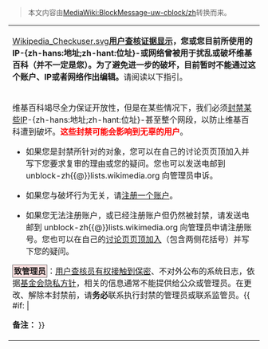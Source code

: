 > 本文内容由[MediaWiki:BlockMessage-uw-cblock/zh](https://zh.wikipedia.org/wiki/MediaWiki:BlockMessage-uw-cblock/zh)转换而来。


<table>
<tbody>
<tr class="odd">
<td><p><a href="https://zh.wikipedia.org/wiki/File:Wikipedia_Checkuser.svg" title="fig:Wikipedia_Checkuser.svg">Wikipedia_Checkuser.svg</a><strong><a href="https://zh.wikipedia.org/wiki/Wikipedia:用户查核" title="wikilink">用户查核证据显示</a>，您或您目前所使用的IP-{zh-hans:地址;zh-hant:位址}-或网络曾被用于扰乱或破坏维基百科（并不一定是您）。为了避免进一步的破坏，目前暂时不能通过这个账户、IP或者网络作出编辑。</strong>请阅读以下指引。</p></td>
</tr>
<tr class="even">
<td><p>维基百科竭尽全力保证开放性，但是在某些情况下，我们必须<a href="https://zh.wikipedia.org/wiki/Wikipedia:封禁方针" title="wikilink">封禁某些IP</a>-{zh-hans:地址;zh-hant:位址}-甚至整个网段，以防止维基百科遭到破坏。<font color="red"><strong>这些封禁可能会影响到无辜的用户</strong></font>。</p>
<ul>
<li>如果您是封禁所针对的对象，您可以在自己的讨论页页顶加入并写下您要求复审的理由或您的疑问。您也可以发送电邮到 unblock-zh{{@}}lists.wikimedia.org 向管理员申诉。</li>
</ul>
<ul>
<li>如果您与破坏行为无关，请<a href="https://zh.wikipedia.org/wiki/Special:CreateAccount" title="wikilink">注册一个账户</a>。</li>
</ul>
<ul>
<li>如果您无法注册账户，或已经注册账户但仍然被封禁，请发送电邮到 unblock-zh{{@}}lists.wikimedia.org 向管理员申请注册账号。您也可以在自己的<a href="https://zh.wikipedia.org/wiki/Special:mytalk" title="wikilink">讨论页页顶加入</a>（包含两侧花括号）并写下您的疑问。</li>
</ul>
<p><span style="border:#707070 solid 1px;background-color:#ffe0e0;padding:2px"><strong>致管理员</strong></span>：<a href="https://zh.wikipedia.org/wiki/Wikipedia:用户查核" title="wikilink">用户查核员有权接触到保密</a>、不对外公布的系统日志，依据<a href="https://zh.wikipedia.org/wiki/foundation:Privacy_policy" title="wikilink">基金会隐私方针</a>，相关的信息通常不能提供给公众或管理员。在更改、解除本封禁前，请<strong>务必</strong>联系执行封禁的管理员或联系监管员。{{ #if: |</p>
<p><strong>备注：</strong> }}</p></td>
</tr>
</tbody>
</table>